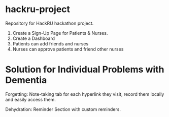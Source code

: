 # hackru-project
Repository for HackRU hackathon project.

1. Create a Sign-Up Page for Patients & Nurses.
2. Create a Dashboard
3. Patients can add friends and nurses
4. Nurses can approve patients and friend other nurses

# Solution for Individual Problems with Dementia
Forgetting:
Note-taking tab for each hyperlink they visit, record them locally and easily access them.

Dehydration:
Reminder Section with custom reminders.
